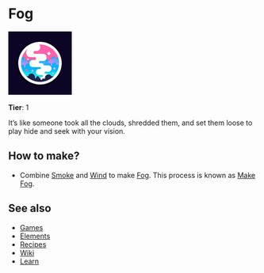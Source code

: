 # Fog

![](../images/item.fog.png)

**Tier**: 1

It’s like someone took all the clouds, shredded them, and set them loose to play hide and seek with your vision.

## How to make?

* Combine [Smoke](/wiki/elements/smoke) and [Wind](/wiki/elements/wind) to make [Fog](/wiki/elements/fog). This process is known as [Make Fog](/wiki/recipes/make-fog).

## See also

* [Games](/wiki/games)
* [Elements](/wiki/elements)
* [Recipes](/wiki/recipes)
* [Wiki](/wiki/index)
* [Learn](/learn/index)